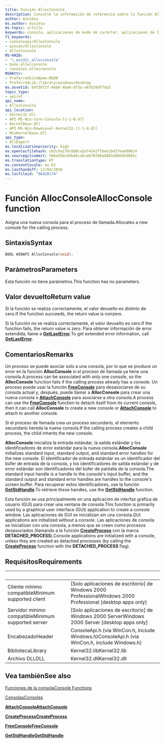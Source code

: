 ```yaml
---
title: Función AllocConsole
description: Consulte la información de referencia sobre la función AllocConsole, que asigna una nueva consola para el proceso de llamada.
author: miniksa
ms.author: miniksa
ms.topic: article
keywords: consola, aplicaciones de modo de carácter, aplicaciones de línea de comandos, aplicaciones de terminal, API de consola
f1_keywords:
- consoleapi/AllocConsole
- wincon/AllocConsole
- AllocConsole
MS-HAID:
- '\_win32\_allocconsole'
- base.allocconsole
- consoles.allocconsole
MSHAttr:
- PreferredSiteName:MSDN
- PreferredLib:/library/windows/desktop
ms.assetid: bdf3bf2f-8eb8-4ba6-bf3a-a67b29dffda2
topic_type:
- apiref
api_name:
- AllocConsole
api_location:
- Kernel32.dll
- API-MS-Win-Core-Console-l1-1-0.dll
- KernelBase.dll
- API-MS-Win-DownLevel-Kernel32-l1-1-0.dll
- MinKernelBase.dll
api_type:
- DllExport
ms.localizationpriority: high
ms.openlocfilehash: c63c9a176c0d8ca2ef4342f7bee1b427eae00014
ms.sourcegitcommit: 508e93bc83b4bca6ce678f88ab081d66b95d605c
ms.translationtype: HT
ms.contentlocale: es-ES
ms.lasthandoff: 12/04/2020
ms.locfileid: "96420174"
---
```

# <a name="allocconsole-function"></a><span data-ttu-id="fb68f-104">Función AllocConsole</span><span class="sxs-lookup"><span data-stu-id="fb68f-104">AllocConsole function</span></span>

<span data-ttu-id="fb68f-105">Asigna una nueva consola para el proceso de llamada.</span><span class="sxs-lookup"><span data-stu-id="fb68f-105">Allocates a new console for the calling process.</span></span>

## <a name="syntax"></a><span data-ttu-id="fb68f-106">Sintaxis</span><span class="sxs-lookup"><span data-stu-id="fb68f-106">Syntax</span></span>

```C
BOOL WINAPI AllocConsole(void);
```

## <a name="parameters"></a><span data-ttu-id="fb68f-107">Parámetros</span><span class="sxs-lookup"><span data-stu-id="fb68f-107">Parameters</span></span>

<span data-ttu-id="fb68f-108">Esta función no tiene parámetros.</span><span class="sxs-lookup"><span data-stu-id="fb68f-108">This function has no parameters.</span></span>

## <a name="return-value"></a><span data-ttu-id="fb68f-109">Valor devuelto</span><span class="sxs-lookup"><span data-stu-id="fb68f-109">Return value</span></span>

<span data-ttu-id="fb68f-110">Si la función se realiza correctamente, el valor devuelto es distinto de cero.</span><span class="sxs-lookup"><span data-stu-id="fb68f-110">If the function succeeds, the return value is nonzero.</span></span>

<span data-ttu-id="fb68f-111">Si la función no se realiza correctamente, el valor devuelto es cero.</span><span class="sxs-lookup"><span data-stu-id="fb68f-111">If the function fails, the return value is zero.</span></span> <span data-ttu-id="fb68f-112">Para obtener información de error extendida, llame a [**GetLastError**](https://msdn.microsoft.com/library/windows/desktop/ms679360).</span><span class="sxs-lookup"><span data-stu-id="fb68f-112">To get extended error information, call [**GetLastError**](https://msdn.microsoft.com/library/windows/desktop/ms679360).</span></span>

## <a name="remarks"></a><span data-ttu-id="fb68f-113">Comentarios</span><span class="sxs-lookup"><span data-stu-id="fb68f-113">Remarks</span></span>

<span data-ttu-id="fb68f-114">Un proceso se puede asociar solo a una consola, por lo que se produce un error en la función **AllocConsole** si el proceso de llamada ya tiene una consola.</span><span class="sxs-lookup"><span data-stu-id="fb68f-114">A process can be associated with only one console, so the **AllocConsole** function fails if the calling process already has a console.</span></span> <span data-ttu-id="fb68f-115">Un proceso puede usar la función [**FreeConsole**](freeconsole.md) para desasociarse de su consola actual y, después, puede llamar a **AllocConsole** para crear una nueva consola o [**AttachConsole**](attachconsole.md) para asociarse a otra consola.</span><span class="sxs-lookup"><span data-stu-id="fb68f-115">A process can use the [**FreeConsole**](freeconsole.md) function to detach itself from its current console, then it can call **AllocConsole** to create a new console or [**AttachConsole**](attachconsole.md) to attach to another console.</span></span>

<span data-ttu-id="fb68f-116">Si el proceso de llamada crea un proceso secundario, el elemento secundario hereda la nueva consola.</span><span class="sxs-lookup"><span data-stu-id="fb68f-116">If the calling process creates a child process, the child inherits the new console.</span></span>

<span data-ttu-id="fb68f-117">**AllocConsole** inicializa la entrada estándar, la salida estándar y los identificadores de error estándar para la nueva consola.</span><span class="sxs-lookup"><span data-stu-id="fb68f-117">**AllocConsole** initializes standard input, standard output, and standard error handles for the new console.</span></span> <span data-ttu-id="fb68f-118">El identificador de entrada estándar es un identificador del búfer de entrada de la consola, y los identificadores de salida estándar y de error estándar son identificadores del búfer de pantalla de la consola.</span><span class="sxs-lookup"><span data-stu-id="fb68f-118">The standard input handle is a handle to the console's input buffer, and the standard output and standard error handles are handles to the console's screen buffer.</span></span> <span data-ttu-id="fb68f-119">Para recuperar estos identificadores, use la función [**GetStdHandle**](getstdhandle.md).</span><span class="sxs-lookup"><span data-stu-id="fb68f-119">To retrieve these handles, use the [**GetStdHandle**](getstdhandle.md) function.</span></span>

<span data-ttu-id="fb68f-120">Esta función se usa principalmente en una aplicación de interfaz gráfica de usuario (GUI) para crear una ventana de consola.</span><span class="sxs-lookup"><span data-stu-id="fb68f-120">This function is primarily used by a graphical user interface (GUI) application to create a console window.</span></span> <span data-ttu-id="fb68f-121">Las aplicaciones de GUI se inicializan sin una consola.</span><span class="sxs-lookup"><span data-stu-id="fb68f-121">GUI applications are initialized without a console.</span></span> <span data-ttu-id="fb68f-122">Las aplicaciones de consola se inicializan con una consola, a menos que se creen como procesos desasociados (llamando a la función [**CreateProcess**](https://msdn.microsoft.com/library/windows/desktop/ms682425) con la marca **DETACHED\_PROCESS**).</span><span class="sxs-lookup"><span data-stu-id="fb68f-122">Console applications are initialized with a console, unless they are created as detached processes (by calling the [**CreateProcess**](https://msdn.microsoft.com/library/windows/desktop/ms682425) function with the **DETACHED\_PROCESS** flag).</span></span>

## <a name="requirements"></a><span data-ttu-id="fb68f-123">Requisitos</span><span class="sxs-lookup"><span data-stu-id="fb68f-123">Requirements</span></span>

| &nbsp; | &nbsp; |
|-|-|
| <span data-ttu-id="fb68f-124">Cliente mínimo compatible</span><span class="sxs-lookup"><span data-stu-id="fb68f-124">Minimum supported client</span></span> | <span data-ttu-id="fb68f-125">\[Solo aplicaciones de escritorio\] de Windows 2000 Professional</span><span class="sxs-lookup"><span data-stu-id="fb68f-125">Windows 2000 Professional \[desktop apps only\]</span></span> |
| <span data-ttu-id="fb68f-126">Servidor mínimo compatible</span><span class="sxs-lookup"><span data-stu-id="fb68f-126">Minimum supported server</span></span> | <span data-ttu-id="fb68f-127">\[Solo aplicaciones de escritorio\] de Windows 2000 Server</span><span class="sxs-lookup"><span data-stu-id="fb68f-127">Windows 2000 Server \[desktop apps only\]</span></span> |
| <span data-ttu-id="fb68f-128">Encabezado</span><span class="sxs-lookup"><span data-stu-id="fb68f-128">Header</span></span> | <span data-ttu-id="fb68f-129">ConsoleApi.h (via WinCon.h, include Windows.h)</span><span class="sxs-lookup"><span data-stu-id="fb68f-129">ConsoleApi.h (via WinCon.h, include Windows.h)</span></span> |
| <span data-ttu-id="fb68f-130">Biblioteca</span><span class="sxs-lookup"><span data-stu-id="fb68f-130">Library</span></span> | <span data-ttu-id="fb68f-131">Kernel32.lib</span><span class="sxs-lookup"><span data-stu-id="fb68f-131">Kernel32.lib</span></span> |
| <span data-ttu-id="fb68f-132">Archivo DLL</span><span class="sxs-lookup"><span data-stu-id="fb68f-132">DLL</span></span> | <span data-ttu-id="fb68f-133">Kernel32.dll</span><span class="sxs-lookup"><span data-stu-id="fb68f-133">Kernel32.dll</span></span> |

## <a name="see-also"></a><span data-ttu-id="fb68f-134">Vea también</span><span class="sxs-lookup"><span data-stu-id="fb68f-134">See also</span></span>

[<span data-ttu-id="fb68f-135">Funciones de la consola</span><span class="sxs-lookup"><span data-stu-id="fb68f-135">Console Functions</span></span>](console-functions.md)

[<span data-ttu-id="fb68f-136">Consolas</span><span class="sxs-lookup"><span data-stu-id="fb68f-136">Consoles</span></span>](consoles.md)

[<span data-ttu-id="fb68f-137">**AttachConsole**</span><span class="sxs-lookup"><span data-stu-id="fb68f-137">**AttachConsole**</span></span>](attachconsole.md)

[<span data-ttu-id="fb68f-138">**CreateProcess**</span><span class="sxs-lookup"><span data-stu-id="fb68f-138">**CreateProcess**</span></span>](https://msdn.microsoft.com/library/windows/desktop/ms682425)

[<span data-ttu-id="fb68f-139">**FreeConsole**</span><span class="sxs-lookup"><span data-stu-id="fb68f-139">**FreeConsole**</span></span>](freeconsole.md)

[<span data-ttu-id="fb68f-140">**GetStdHandle**</span><span class="sxs-lookup"><span data-stu-id="fb68f-140">**GetStdHandle**</span></span>](getstdhandle.md)
